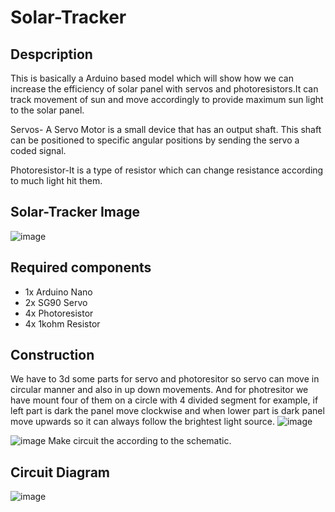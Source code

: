 # Solar-Tracker
## Despcription
This is basically a Arduino based model which will show how we can increase the efficiency of solar panel with servos and photoresistors.It can track movement of sun and move accordingly to provide maximum sun light to the solar panel.

Servos- A Servo Motor is a small device that has an output shaft. This shaft can be positioned to specific angular positions by sending the servo a coded signal.

Photoresistor-It is a type of resistor which can change resistance according to much light hit them.

## Solar-Tracker Image
![image](https://user-images.githubusercontent.com/78264424/106390256-7843e500-640d-11eb-90bd-7aa0e7237f62.png)

## Required components 
- 1x Arduino Nano
- 2x SG90 Servo
- 4x Photoresistor
- 4x 1kohm Resistor
## Construction 
We have to 3d some parts for servo and photoresitor so servo can move in circular manner and also in up down movements.
And for photresitor we have mount four of them  on a circle with 4 divided segment for example, if left part is dark the panel move clockwise and when lower part is dark panel move upwards so it can always follow the brightest light source.
![image](https://user-images.githubusercontent.com/78264424/106392335-4b94cb00-6417-11eb-9d08-bf63e2fa1f7a.png)

![image](https://user-images.githubusercontent.com/78264424/106392560-66b40a80-6418-11eb-8f27-724cee5f39a4.png)
Make circuit the according to the schematic.
## Circuit Diagram
![image](https://user-images.githubusercontent.com/78264424/106392757-56e8f600-6419-11eb-8577-55db9194f077.png)

